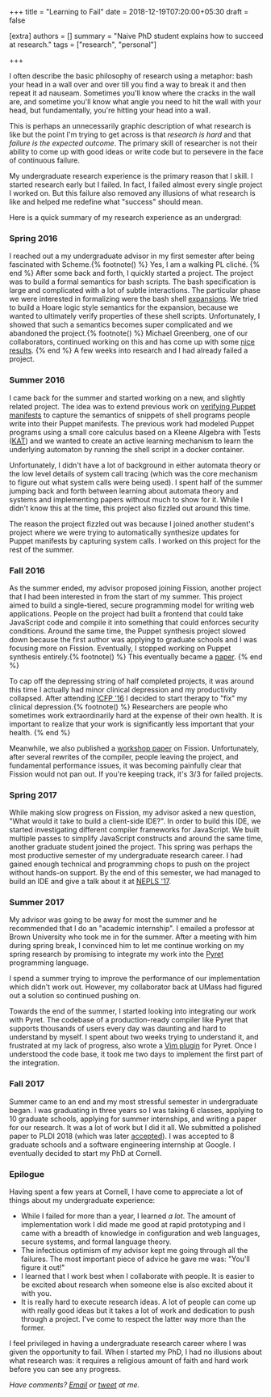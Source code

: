 +++
title = "Learning to Fail"
date = 2018-12-19T07:20:00+05:30
draft = false

[extra]
authors = []
summary = "Naive PhD student explains how to succeed at research."
tags = ["research", "personal"]

+++

I often describe the basic philosophy of research using a metaphor: bash your
head in a wall over and over till you find a way to
break it and then repeat it ad nauseam. Sometimes you'll know where the
cracks in the wall are, and sometime you'll know what angle you need to hit the
wall with your head, but fundamentally, you're hitting your head into a wall.

This is perhaps an unnecessarily graphic description of what research is
like but the point I'm trying to get across is that *research is hard* and
that *failure is the expected outcome*. The primary skill of researcher is
not their ability to come up with good ideas or write code but to persevere
in the face of continuous failure.

My undergraduate research experience is the primary reason that I skill. I
started research early but I failed. In fact, I failed almost every single
project I worked on. But this failure also removed any illusions of what
research is like and helped me redefine what "success" should mean.

Here is a quick summary of my research experience as an undergrad:

### Spring 2016

I reached out a my undergraduate advisor in my first semester after being
fascinated with Scheme.{% footnote() %}
Yes, I am a walking PL cliché.
{% end %}
After some back and forth, I quickly started
a project. The project was to build a formal semantics for bash scripts. The
bash specification is large and complicated with a lot of subtle interactions.
The particular phase we were interested in formalizing were the bash shell
[expansions][]. We tried to build a Hoare logic style semantics for the expansion, because
we wanted to ultimately verify properties of these shell scripts. Unfortunately,
I showed that such a semantics becomes super complicated and we abandoned the
project.{% footnote() %}
Michael Greenberg, one of our collaborators, continued working on this and has
come up with some [nice results](http://shell.cs.pomona.edu/).
{% end %}
A few weeks into research and I had already failed a project.

### Summer 2016

I came back for the summer and started working on a new, and slightly related
project. The idea was to extend previous work on [verifying Puppet
manifests][rehearsal] to
capture the semantics of snippets of shell programs people write into their
Puppet manifests. The previous work had modeled Puppet programs using a
small core calculus based on a Kleene Algebra with Tests ([KAT](https://www.cs.cornell.edu/~kozen/Papers/kat.pdf)) and we wanted to create an active learning
mechanism to learn the underlying automaton by running the shell script in
a docker container.

Unfortunately, I didn't have a lot of background in either automata theory or
the low level details of system call tracing (which was the core mechanism to
figure out what system calls were being used). I spent half of the summer
jumping back and forth between learning about automata theory and systems and
implementing papers without much to show for it. While I didn't know this
at the time, this project also fizzled out around this time.

The reason the project fizzled out was because I joined another student's
project where we were trying to automatically synthesize updates for Puppet
manifests by capturing system calls. I worked on this project for the rest
of the summer.

### Fall 2016

As the summer ended, my advisor proposed joining Fission, another project that
I had been interested in from the start of my summer. This project aimed to
build a single-tiered, secure programming model for writing web applications.
People on the project had built a frontend that could take JavaScript code and
compile it into something that could enforces security conditions.
Around the same time, the Puppet synthesis project slowed down because the
first author was applying to graduate schools and I was focusing more on
Fission. Eventually, I stopped working on Puppet synthesis entirely.{% footnote() %}
This eventually became a [paper](https://aaronweiss.us/pubs/ase17.pdf).
{% end %}

To cap off the depressing string of half completed projects, it was around this
time I actually had minor clinical depression and my productivity collapsed. After
attending [ICFP '16](https://conf.researchr.org/home/icfp-2016) I decided to
start therapy to "fix" my clinical depression.{% footnote() %}
Researchers are people who sometimes work extraordinarily hard at the expense
of their own health.
It is important to realize that your work is significantly
less important that your health.
{% end %}

Meanwhile, we also published a [workshop
paper](http://drops.dagstuhl.de/opus/volltexte/2017/7124/pdf/LIPIcs-SNAPL-2017-5.pdf)
on Fission. Unfortunately, after several rewrites of the compiler, people
leaving the project, and fundamental performance issues, it was becoming
painfully clear that Fission would not pan out.
If you're keeping track, it's 3/3 for failed projects.

### Spring 2017

While making slow progress on Fission, my advisor asked a new question, "What
would it take to build a client-side IDE?". In order to build this IDE, we
started investigating different compiler frameworks for JavaScript. We built
multiple passes to simplify JavaScript constructs and around the same time, another
graduate student joined the project. This spring was perhaps the most productive
semester of my undergraduate research career. I had gained enough technical
and programming chops to push on the project without hands-on support. By the
end of this semester, we had managed to build an IDE and give a talk about it
at [NEPLS '17](https://nepls.org/Events/31/).

### Summer 2017

My advisor was going to be away for most the summer and he recommended that
I do an "academic internship". I emailed a professor at Brown University who
took me in for the summer. After a meeting with him during spring break, I
convinced him to let me continue working on my spring research by promising
to integrate my work into the [Pyret](https://www.pyret.org/) programming
language.

I spend a summer trying to improve the performance of our implementation
which didn't work out. However, my collaborator back at UMass had figured
out a solution so continued pushing on.

Towards the end of the summer, I started looking into integrating our work with
Pyret. The codebase of a production-ready compiler like Pyret that supports
thousands of users every day was daunting and hard to understand by myself.
I spent about two weeks trying to understand it, and frustrated at my lack of
progress, also wrote a [Vim plugin](https://github.com/rachitnigam/pyret-lang.vim) for Pyret. Once I understood the code base, it took me two days to
implement the first part of the integration.

### Fall 2017

Summer came to an end and my most stressful semester in undergraduate began.
I was graduating in three years so I was taking 6 classes, applying
to 10 graduate schools, applying for summer internships, and writing a paper
for our research. It was a lot of work but I did it all. We submitted a
polished paper to PLDI 2018 (which was later [accepted](/publication/stopify)).
I was accepted to 8 graduate schools and a software engineering internship
at Google. I eventually decided to start my PhD at Cornell.

### Epilogue

Having spent a few years at Cornell, I have come to appreciate a lot of things
about my undergraduate experience:

- While I failed for more than a year, I learned _a lot_. The
  amount of implementation work I did made me good at rapid prototyping and
  I came with a breadth of knowledge in configuration and web languages,
  secure systems, and formal language theory.
- The infectious optimism of my advisor kept me going through all the failures.
  The most important piece of advice he gave me was: "You'll figure it out!"
- I learned that I work best when I collaborate with people. It is easier
  to be excited about research when someone else is also excited about it
  with you.
- It is really hard to execute research ideas. A lot of people can come up
  with really good ideas but it takes a lot of work and dedication to
  push through a project. I've come to respect the latter way more than the
  former.

I feel privileged in having a undergraduate research career where I was
given the opportunity to fail. When I started my PhD, I had no illusions
about what research was: it requires a religious amount of faith and hard work
before you can see any progress.

_Have comments? [Email](mailto:rachit.nigam12@gmail.com) or [tweet](https://twitter.com/notypes) at me._

[rehearsal]: https://dl.acm.org/doi/10.1145/2908080.2908083
[expansions]: https://www.gnu.org/software/bash/manual/html_node/Shell-Expansions.html

